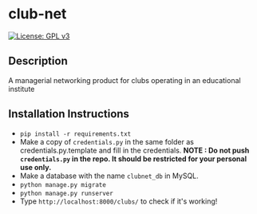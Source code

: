 # club-net
[![License: GPL v3](https://img.shields.io/badge/License-GPL%20v3-blue.svg)](http://www.gnu.org/licenses/gpl-3.0)

## Description
A managerial networking product for clubs operating in an educational institute

## Installation Instructions
* ``` pip install -r requirements.txt ```
* Make a copy of ```credentials.py``` in the same folder as credentials.py.template and fill in the credentials.
**NOTE : Do not push ```credentials.py``` in the repo. It should be restricted for your personal use only.**
* Make a database with the name ```clubnet_db``` in MySQL.
* ```python manage.py migrate```
* ```python manage.py runserver```
* Type ```http://localhost:8000/clubs/``` to check if it's working!

